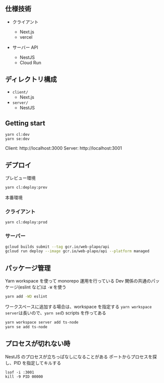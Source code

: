 ## 仕様技術

- クライアント

  - Next.js
  - vercel

- サーバー API
  - NestJS
  - Cloud Run

## ディレクトリ構成

- `client/`
  - Next.js
- `server/`
  - NestJS

## Getting start

```
yarn cl:dev
yarn se:dev
```

Client: http://localhost:3000
Server: http://localhost:3001

## デプロイ

プレビュー環境

```sh
yarn cl:deploy:prev
```

本番環境

### クライアント

```sh
yarn cl:deploy:prod
```

### サーバー

```sh
gcloud builds submit --tag gcr.io/web-plapo/api
gcloud run deploy --image gcr.io/web-plapo/api --platform managed
```

## パッケージ管理

Yarn workspace を使って monorepo 運用を行っている
Dev 関係の共通のパッケージ(eslint など)は `-W` を使う

```sh
yarn add -WD eslint
```

ワークスペースに追加する場合は、workspace を指定する
`yarn workspace server`は長いので、`yarn se`の scripts を作ってある

```sh
yarn workspace server add ts-node
yarn se add ts-node
```

## プロセスが切れない時

NestJS のプロセスが立ちっぱなしになることがある
ポートからプロセスを探し、PID を指定してキルする

```
lsof -i :3001
kill -9 PID 00000
```
